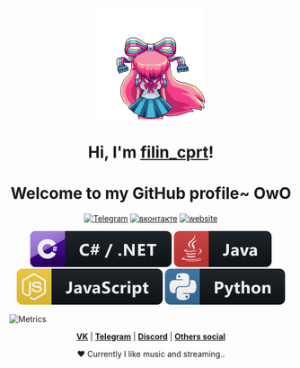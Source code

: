 <p align="center">
  <a href="https://vk.com/filin_cprt"><img src="giffany-glitch.gif" alt="edisonlee55 Banner"></a>
</p>

<h1 align="center">Hi, I'm <a href="https://linktr.ee/filin_cprt">filin_cprt</a>!</h1>
<h1 align="center">Welcome to my GitHub profile~ OwO</h1>
<p align="center">
  <a href="https://t.me/filin_cprt"><img src="https://img.shields.io/badge/Telegram-2CA5E0?style=for-the-badge&logo=telegram&logoColor=white" alt="Telegram"></a>
  <a href="https://vk.com/filin_cprt"><img src="https://img.shields.io/badge/вконтакте-%232E87FB.svg?&style=for-the-badge&logo=vk&logoColor=white" alt="вконтакте"></a>
  <a href="https://vk.com/filincprtofficial"><img src="https://img.shields.io/badge/website-000000?style=for-the-badge&logo=About.me&logoColor=white" alt="website"></a>
</p>
<p align="center">
  <a href="https://www.google.ru/search?ie=UTF-8&q=filin_cprt#ip=1"><img src="https://raw.githubusercontent.com/MikeCodesDotNET/ColoredBadges/master/svg/dev/languages/csharp_dotnet.svg" alt="filin_cprt"></a>
  <a href="https://www.google.ru/search?ie=UTF-8&q=filin_cprt#ip=1"><img src="https://github.com/MikeCodesDotNET/ColoredBadges/raw/master/svg/dev/languages/java.svg" alt="filin_cprt"></a>
  <a href="https://www.google.ru/search?ie=UTF-8&q=filin_cprt#ip=1"><img src="https://github.com/MikeCodesDotNET/ColoredBadges/raw/master/svg/dev/languages/js.svg" alt="filin_cprt"></a>
  <a href="https://www.google.ru/search?ie=UTF-8&q=filin_cprt#ip=1"><img src="https://github.com/MikeCodesDotNET/ColoredBadges/raw/master/svg/dev/languages/python.svg" alt="filin_cprt"></a>
</p>


![Metrics](https://metrics.lecoq.io/filincprt?template=classic&languages=1&achievements=1¬able=1&base.indepth=false&base.hireable=false&languages.limit=8&languages.threshold=0%25&languages.other=false&languages.colors=github&languages.sections=most-used&languages.indepth=false&languages.analysis.timeout=15&languages.categories=markup%2C%20programming&languages.recent.categories=markup%2C%20programming&languages.recent.load=300&languages.recent.days=14&achievements.threshold=C&achievements.secrets=true&achievements.display=detailed&achievements.limit=0¬able.from=organization¬able.repositories=false¬able.indepth=false¬able.types=commit&config.timezone=America%2FNew%20York)

<p align="center">
  <strong><a href="https://vk.com/filin_cprt">VK</a></strong> |
  <strong><a href="https://t.me/filin_cprt">Telegram</a></strong> |
  <strong><a href="https://discordapp.com/users/1078294734361071657/">Discord</a></strong> |
  <strong><a href="https://linktr.ee/filin_cprt">Others social</a></strong> 
</p>

<p align="center">❤ Currently I like music and streaming..</p>

